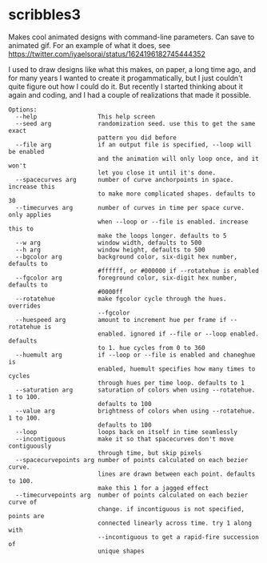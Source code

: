 # scribbles3
Makes cool animated designs with command-line parameters. Can save to animated gif. 
For an example of what it does, see https://twitter.com/iyaelsorai/status/1624196182745444352 

I used to draw designs like what this makes, on paper, a long time ago, and for many years I wanted to create it progammatically, but I just couldn't quite figure out how I could do it. But recently I started thinking about it again and coding, and I had a couple of realizations that made it possible.

```
Options:
  --help                 This help screen
  --seed arg             randomization seed. use this to get the same exact
                         pattern you did before
  --file arg             if an output file is specified, --loop will be enabled
                         and the animation will only loop once, and it won't
                         let you close it until it's done.
  --spacecurves arg      number of curve anchorpoints in space. increase this
                         to make more complicated shapes. defaults to 30
  --timecurves arg       number of curves in time per space curve. only applies
                         when --loop or --file is enabled. increase this to
                         make the loops longer. defaults to 5
  --w arg                window width, defaults to 500
  --h arg                window height, defaults to 500
  --bgcolor arg          background color, six-digit hex number, defaults to
                         #ffffff, or #000000 if --rotatehue is enabled
  --fgcolor arg          foreground color, six-digit hex number, defaults to
                         #0000ff
  --rotatehue            make fgcolor cycle through the hues. overrides
                         --fgcolor
  --huespeed arg         amount to increment hue per frame if --rotatehue is
                         enabled. ignored if --file or --loop enabled. defaults
                         to 1. hue cycles from 0 to 360
  --huemult arg          if --loop or --file is enabled and chaneghue is
                         enabled, huemult specifies how many times to cycles
                         through hues per time loop. defaults to 1
  --saturation arg       saturation of colors when using --rotatehue. 1 to 100.
                         defaults to 100
  --value arg            brightness of colors when using --rotatehue. 1 to 100.
                         defaults to 100
  --loop                 loops back on itself in time seamlessly
  --incontiguous         make it so that spacecurves don't move contiguously
                         through time, but skip pixels
  --spacecurvepoints arg number of points calculated on each bezier curve.
                         lines are drawn between each point. defaults to 100.
                         make this 1 for a jagged effect
  --timecurvepoints arg  number of points calculated on each bezier curve of
                         change. if incontiguous is not specified, points are
                         connected linearly across time. try 1 along with
                         --incontiguous to get a rapid-fire succession of
                         unique shapes
```

